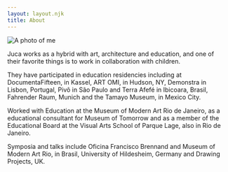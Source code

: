 ```yaml
---
layout: layout.njk
title: About
---
```

<img src="/images/especiesplanetario0.jpg" alt="A photo of me" class="max-w-md pb-16" />


Juca works as a hybrid with art, architecture and education, and one of their favorite things is to work in collaboration with children.


They have participated in education residencies including at DocumentaFifteen, in Kassel, ART OMI, in Hudson, NY, Demonstra in Lisbon, Portugal, Pivô in São Paulo and Terra Afefé in Ibicoara, Brasil, Fahrender Raum, Munich and the Tamayo Museum, in Mexico City.


Worked with Education at the Museum of Modern Art Rio de Janeiro, as a educational consultant for Museum of Tomorrow and as a member of the Educational Board at the Visual Arts School of Parque Lage, also in Rio de Janeiro.


Symposia and talks include Oficina Francisco Brennand and Museum of Modern Art Rio, in Brasil, University of Hildesheim, Germany and Drawing Projects, UK.